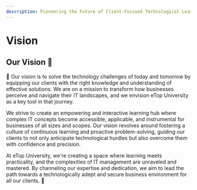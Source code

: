 ```yaml
---
description: Pioneering the Future of Client-Focused Technological Learning.
---
```


# Vision

## Our Vision 🔭

🔭 Our vision is to solve the technology challenges of today and tomorrow by equipping our clients with the right knowledge and understanding of effective solutions. We are on a mission to transform how businesses perceive and navigate their IT landscapes, and we envision eTop University as a key tool in that journey.

We strive to create an empowering and interactive learning hub where complex IT concepts become accessible, applicable, and instrumental for businesses of all sizes and scopes. Our vision revolves around fostering a culture of continuous learning and proactive problem-solving, guiding our clients to not only anticipate technological hurdles but also overcome them with confidence and precision.

At eTop University, we're creating a space where learning meets practicality, and the complexities of IT management are unraveled and mastered. By channeling our expertise and dedication, we aim to lead the path towards a technologically adept and secure business environment for all our clients. 🔭
